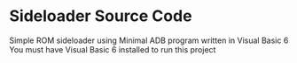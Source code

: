 # Sideloader Source Code
Simple ROM sideloader using Minimal ADB program written in Visual Basic 6
You must have Visual Basic 6 installed to run this project

